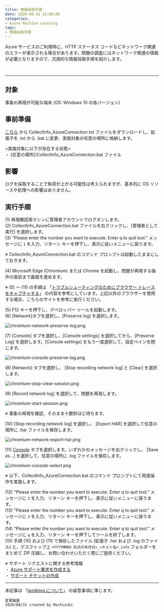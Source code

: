 ```yaml
---
title: 情報採取手順
date: 2020-08-31 12:00:00
categories:
- Azure Machine Learning
tags:
- 情報採取手順
---
```

Azure サービスのご利用時に、HTTP ステータス コードなどネットワーク関連のエラーが表示される場合があります。問題の調査にはネットワーク関連の情報が必要となりますので、汎用的な情報採取手順を紹介します。  
<!-- more -->
<br>

***
## 対象
事象の再現が可能な端末 (OS: Windows 10 の各バージョン)

## 事前準備
[こちら](https://jpmlblog.github.io//files/CollectInfo_AzureConnection.txt "CollectInfo_AzureConnection.txt") から CollectInfo_AzureConnection.txt ファイルをダウンロードし、拡張子を .txt から .bat に変更、実施対象の任意の場所に格納します。  

<実施対象に以下が存在する状態>  
・ [任意の場所]\CollectInfo_AzureConnection.bat ファイル

## 影響
ログを採取することで負荷が上がる可能性は考えられますが、基本的に OS リソースや処理への影響はありません。 

## 実行手順
(1) 再現確認用マシンに管理者アカウントでログオンします。  
(2) CollectInfo_AzureConnection.bat ファイルを右クリックし、[管理者として実行] を選択します。  
(3) "Please enter the number you want to execute. Enter q to quit tool." メッセージに `1` を入力、リターン キーを押下し、表示に従いメニューに戻ります。  

※ CollectInfo_AzureConnection.bat のコマンド プロンプトは起動したままにしておきます。  

(4) Microsoft Edge (Chromium) または Chrome を起動し、問題が再現する操作の直前まで画面を進めます。  

※ (5) ～ (11) の手順は 「[トラブルシューティングのためにブラウザー トレースをキャプチャする](https://docs.microsoft.com/ja-jp/azure/azure-portal/capture-browser-trace)」 の内容を参考にしています。上記以外のブラウザーを使用する場合、こちらのサイトを参考に実行ください。  

(5) F12 キーを押下し、デベロッパー ツールを起動します。  
(6) [Network]タブを選択し、[Preserve log] を選択します。  

![chromium-network-preserve-log.png](https://docs.microsoft.com/ja-jp/azure/azure-portal/media/capture-browser-trace/chromium-network-preserve-log.png)  

(7) [Console] タブを選択し、[Console settings] を選択してから、[Preserve Log] を選択します。[Console settings] をもう一度選択して、設定ペインを閉じます。  

![chromium-console-preserve-log.png](https://docs.microsoft.com/ja-jp/azure/azure-portal/media/capture-browser-trace/chromium-console-preserve-log.png)  

(8) [Network] タブを選択し、 [Stop recording network log] と [Clear] を選択します。  

![chromium-stop-clear-session.png](https://docs.microsoft.com/ja-jp/azure/azure-portal/media/capture-browser-trace/chromium-stop-clear-session.png)  

(9) [Record network log] を選択して、問題を再現します。  

![chromium-start-session.png](https://docs.microsoft.com/ja-jp/azure/azure-portal/media/capture-browser-trace/chromium-start-session.png)  

※ 事象の再現を確認、そのまま十数秒ほど待ちます。  

(10) [Stop recording network log] を選択し、 [Export HAR] を選択して任意の場所に .har ファイルを保存します。  

![chromium-network-export-har.png](https://docs.microsoft.com/ja-jp/azure/azure-portal/media/capture-browser-trace/chromium-network-export-har.png)  

(11) [Console](コンソール) タブを選択します。いずれかのメッセージを右クリックし、 [Save as...] を選択して、任意の場所に .log ファイルを保存します。  

![chromium-console-select.png](https://docs.microsoft.com/ja-jp/azure/azure-portal/media/capture-browser-trace/chromium-console-select.png)  

※ 以下、CollectInfo_AzureConnection.bat のコマンド プロンプトにて再度操作を実施します。  

(12) "Please enter the number you want to execute. Enter q to quit tool." メッセージに `2` を入力、リターン キーを押下し、表示に従いメニューに戻ります。  
(13) "Please enter the number you want to execute. Enter q to quit tool." メッセージに `3` を入力、リターン キーを押下し、表示に従いメニューに戻ります。  
(14) "Please enter the number you want to execute. Enter q to quit tool." メッセージに `q` を入力、リターン キーを押下してツールを終了します。  
(15) 手順 (10) および (11) で保存したファイル (拡張子 .har および .log のファイル) と、デスクトップ上 `<YYYYMMDD 形式の年月日>_<ホスト名>_info` フォルダーをまとめて ZIP 圧縮し、お問い合わせいただく際にご提供ください。  

※ サポート リクエストに関する参考情報  
・ [Azure サポート要求を作成する](https://docs.microsoft.com/ja-jp/azure/azure-portal/supportability/how-to-create-azure-support-request)  
・ [サポート チケットの作成](https://azure.microsoft.com/ja-jp/support/create-ticket/)


***
本記事は 「[jpmlblog について](https://jpmlblog.github.io/blog/2020/01/01/about-jpmlblog/)」 の留意事項に準じます。  

`変更履歴`  
`2020/08/31 created by Mochizuki`